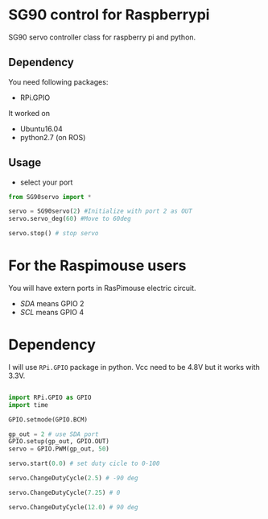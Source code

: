 
# SG90 control for Raspberrypi

SG90 servo controller class for raspberry pi and python.

## Dependency

You need following packages:
- RPi.GPIO

It worked on
- Ubuntu16.04
- python2.7 (on ROS)


## Usage

- select your port

```python
from SG90servo import *

servo = SG90servo(2) #Initialize with port 2 as OUT
servo.servo_deg(60) #Move to 60deg

servo.stop() # stop servo
```


# For the Raspimouse users
You will have extern ports in RasPimouse electric circuit.

- *SDA* means GPIO 2
- *SCL* means GPIO 4

# Dependency

I will use `RPi.GPIO` package in python.
Vcc need to be 4.8V but it works with 3.3V.



```python

import RPi.GPIO as GPIO
import time

GPIO.setmode(GPIO.BCM)

gp_out = 2 # use SDA port
GPIO.setup(gp_out, GPIO.OUT)
servo = GPIO.PWM(gp_out, 50) 

servo.start(0.0) # set duty cicle to 0-100

servo.ChangeDutyCycle(2.5) # -90 deg

servo.ChangeDutyCycle(7.25) # 0 

servo.ChangeDutyCycle(12.0) # 90 deg

```


